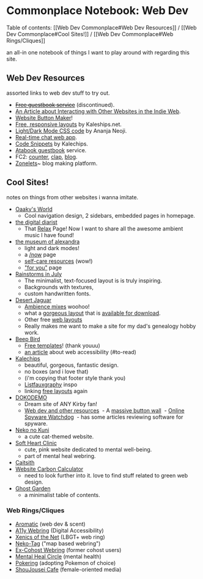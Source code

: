 # Commonplace Notebook: Web Dev
Table of contents: [[Web Dev Commonplace#Web Dev Resources]] / [[Web Dev Commonplace#Cool Sites!]] / [[Web Dev Commonplace#Web Rings/Cliques]]

an all-in one notebook of things I want to play around with regarding this site.

## Web Dev Resources
assorted links to web dev stuff to try out.

- ~~[Free guestbook service](https://www.123guestbook.com/)~~ (discontinued).
- [An Article about Interacting with Other Websites in the Indie Web](https://32bit.cafe/interactingontheweb/).
- [Website Button Maker](https://hekate.neocities.org/)!
- [Free, responsive layouts](https://kalechips.net/projects/layouts) by Kaleships.net.
- [Light/Dark Mode CSS code](https://dev.to/ananyaneogi/create-a-dark-light-mode-switch-with-css-variables-34l8) by Ananja Neoji.
- [Real-time chat web app](https://www.cbox.ws/).
- [Code Snippets](https://kalechips.net/projects/snippets) by Kalechips.
- [Atabook guestbook](https://atabook.org/register) service.
- FC2: [counter](https://counter.fc2.com/en/index.html), [clap](https://clap.fc2.com/en), [blog](https://blog.fc2.com/).
- [Zonelets](https://zonelets.net/)~ blog making platform.

## Cool Sites!
notes on things from other websites i wanna imitate.

- [Oaaky's World](https://oaaky.neocities.org/)
	- Cool navigation design, 2 sidebars, embedded pages in homepage.
- [the digital diarist](https://thedigitaldiarist.ca/)
	- That [Relax](https://thedigitaldiarist.ca/links/relax) Page! Now I want to share all the awesome ambient music I have found!
- [the museum of alexandra](https://xandra.cc/)
	- light and dark modes!
	- a [/now](https://xandra.cc/now) page
	- [self-care resources](https://xandra.cc/zen) (wow!)
	- ["for you"](https://xandra.cc/foryou) page
- [Rainstorms in July](https://rainstormsinjuly.co/)
	- The minimalist, text-focused layout is is truly inspiring.
	- Backgrounds with textures,
	- custom handwritten fonts.
- [Desert Jaguar](https://desertjaguar.casa/)
	- [Ambience mixes](https://desertjaguar.casa/Thoughts/Ambient) woohoo!
	- what a [gorgeous layout](https://desertjaguar.casa/Thoughts/Listfauxgraphy) that is [available for download](https://desertjaguar.casa/Thoughts/ListColors).
	- Other free [web layouts](https://desertjaguar.casa/Thoughts/Layouts)
	- Really makes me want to make a site for my dad's genealogy hobby work.
- [Beep Bird](https://www.beepbird.net/)
	- [Free templates](https://www.beepbird.net/freebies/site-templates/website-templates.html)! (thank youuu)
	- [an article](https://www.beepbird.net/articles/2023-08-20-you-should-care-about-accessibility.html) about web accessibility (#to-read)
- [Kalechips](https://kalechips.net/)
	- beautiful, gorgeous, fantastic design.
	- no boxes (and i love that)
	- (i'm copying that footer style thank you)
	- [Listfauxgraphy](https://kalechips.net/stuff/listography/) inspo
	- linking [free layouts](https://kalechips.net/projects/layouts/) again
- [DOKODEMO](https://dokode.moe/)
	- Dream site of ANY Kirby fan!
	- [Web dev and other resources](https://dokode.moe/bookmarks)
 - A [massive button wall](https://buttonwall.neocities.org/)
 - [Online Spyware Watchdog](https://spyware.neocities.org/)
	 - has some articles reviewing software for spyware.
- [Neko no Kuni](https://nekonokuni.neocities.org/)
	- a cute cat-themed website.
- [Soft Heart Clinic](https://softheartclinic.neocities.org/)
	- cute, pink website dedicated to mental well-being.
	- part of mental heal webring.
- [Caitsith](https://caitsith.neocities.org/myhomepage)
- [Website Carbon Calculator](https://www.websitecarbon.com/)
	- need to look further into it. love to find stuff related to green web design.
- [Ghost Garden](https://ghostgarden.neocities.org/)
	- a minimalist table of contents.

### Web Rings/Cliques
- [Aromatic](https://aromatic.wings.nu/about.php) (web dev & scent)
- [A11y Webring](https://a11y-webring.club/) (Digital Accessibility)
- [Xenics of the Net](https://xenics.neocities.org/) (LBGT+ web ring)
- [Neko-Tag](https://darkosparko.nekoweb.org/webrings/neko-tag/neko-tag-index.html) ("map based webring")
- [Ex-Cohost Webring](https://cwr.beesbuzz.biz/join/) (former cohost users)
- [Mental Heal Circle](https://softheartclinic.neocities.org/mentalhealcircle) (mental health)
- [Pokering](https://dokode.moe/pokering/) (adopting Pokemon of choice)
- [ShouJousei Cafe](https://angeleyesprings.neocities.org/webring/shoujosei) (female-oriented media)